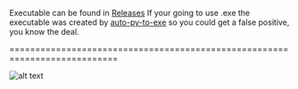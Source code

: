 Executable can be found in [Releases](https://github.com/sibercat/SibercatsLauncher/releases) If your going to use .exe the executable was created by [auto-py-to-exe](https://github.com/brentvollebregt/auto-py-to-exe) so you could get a false positive, you know the deal.

===========================================================================

![alt text]([https://cdn.discordapp.com/attachments/512167211943591943/1306385603981607002/Untitled.png?ex=673679e7&is=67352867&hm=47fb4130f44dffe4cc4928eded09b3b46bea35a8edf63f6ce3d298ba0a48d8de&](https://cdn.discordapp.com/attachments/1077995857108017344/1307897879813161001/image.png?ex=673bfa52&is=673aa8d2&hm=3275126fc46f2da90ba07f63793dab153ab804c22fe2382917a0d5259b4d156a&))
